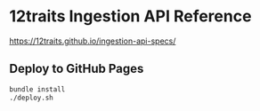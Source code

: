 # 12traits Ingestion API Reference

https://12traits.github.io/ingestion-api-specs/

## Deploy to GitHub Pages

```bash
bundle install
./deploy.sh
```